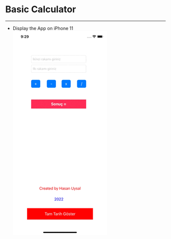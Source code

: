 # Basic Calculator
---

* Display the App on iPhone 11 
![](https://github.com/hasanuysaal/BasicCalculator/blob/main/Gif/iPhone11.gif)
